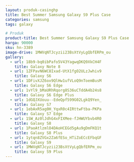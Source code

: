 ```yaml
---
layout: produk-casinghp
title: Best Summer Samsung Galaxy S9 Plus Case
categories: samsung
tags: galaxy

# Produk
product-title: Best Summer Samsung Galaxy S9 Plus Case
harga: 90000
sku: hn-3389
image-drive: 1MWVqNTJcyzii23BsXtVyLgQbfERPm_ou
gallery:
  - url: 18b9-bq0ibPafo5V43YagwqDKQ9XkCH4F
    title: Galaxy Note 8
  - url: 1ZFPavN6WC8Ixad-UtX1fgO2ULzJwhiv9
    title: Galaxy S6
  - url: 1DFivXJZ6ox9QlHw1ufVLoQ9nToemBusM
    title: Galaxy S6 Edge
  - url: 1vYl9_bMaURhRqorg8S36uCTddA4b24s8
    title: Galaxy S6 Edge Plus
  - url: 1dGQJXUouu--EdeQpf599G02LgkQ9Yen_
    title: Galaxy S7
  - url: 1ebAxR5ag0H_YqxR0c4IRttwFtba-PKPa
    title: Galaxy S7 Edge
  - url: 1SW_Az0lJdhG4xFIXMee-fJHWUYbvb4R0
    title: Galaxy S8
  - url: 1PaoAtlzmlO4DAoHCEGd5gAu9gDmFKQ1t
    title: Galaxy S8 Plus
  - url: 1ytqn8ZVGx2Za6fESo_HTiZoECcEFbqGF
    title: Galaxy S9
  - url: 1MWVqNTJcyzii23BsXtVyLgQbfERPm_ou
    title: Galaxy S9 Plus
---
```

